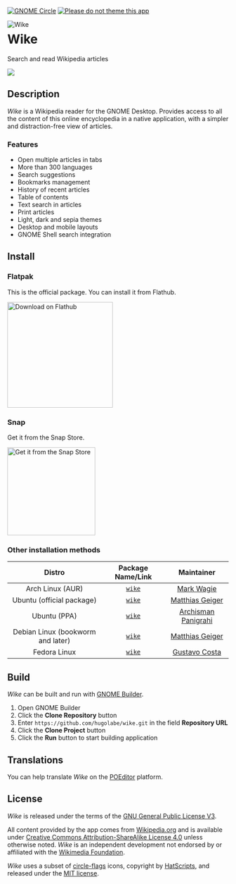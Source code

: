 [![GNOME Circle](https://gitlab.gnome.org/Teams/Circle/-/raw/master/assets/button/badge.svg)](https://circle.gnome.org)
[![Please do not theme this app](https://stopthemingmy.app/badge.svg)](https://stopthemingmy.app)

<img src="data/icons/com.github.hugolabe.Wike.svg" alt="Wike" align="left"/>

# Wike

Search and read Wikipedia articles

![](data/screenshots/wike-01.png)

## Description

*Wike* is a Wikipedia reader for the GNOME Desktop.
Provides access to all the content of this online encyclopedia in a native application, with a simpler and distraction-free view of articles.

### Features

- Open multiple articles in tabs
- More than 300 languages
- Search suggestions
- Bookmarks management
- History of recent articles
- Table of contents
- Text search in articles
- Print articles
- Light, dark and sepia themes
- Desktop and mobile layouts
- GNOME Shell search integration

## Install

### Flatpak

This is the official package. You can install it from Flathub.

<a href="https://flathub.org/apps/details/com.github.hugolabe.Wike"><img src="https://flathub.org/api/badge?svg&locale=en" alt="Download on Flathub" width="240"/></a>

### Snap

Get it from the Snap Store.

<a href="https://snapcraft.io/wike"><img src="https://snapcraft.io/static/images/badges/en/snap-store-black.svg" alt="Get it from the Snap Store" width="200"/></a>

### Other installation methods

|Distro|Package Name/Link|Maintainer|
|:----:|:----:|:----:|
| Arch Linux (AUR) | [`wike`](https://aur.archlinux.org/packages/wike/) | [Mark Wagie](https://github.com/yochananmarqos) |
| Ubuntu (official package) | [`wike`](https://launchpad.net/ubuntu/+source/wike) | [Matthias Geiger](https://github.com/werdahias) |
| Ubuntu (PPA) | [`wike`](https://code.launchpad.net/~apandada1/+archive/ubuntu/wike) | [Archisman Panigrahi](https://github.com/archisman-panigrahi) |
| Debian Linux (bookworm and later) | [`wike`](https://tracker.debian.org/pkg/wike) | [Matthias Geiger](https://github.com/werdahias) |
| Fedora Linux | [`wike`](https://src.fedoraproject.org/rpms/wike) | [Gustavo Costa](https://github.com/xfgusta) |

## Build

*Wike* can be built and run with [GNOME Builder](https://wiki.gnome.org/Apps/Builder).

1. Open GNOME Builder
2. Click the **Clone Repository** button
3. Enter `https://github.com/hugolabe/wike.git` in the field **Repository URL**
4. Click the **Clone Project** button
5. Click the **Run** button to start building application

## Translations

You can help translate *Wike* on the [POEditor](https://poeditor.com/join/project?hash=kNgJu4MAum) platform.

## License

*Wike* is released under the terms of the [GNU General Public License V3](https://www.gnu.org/licenses/gpl-3.0.html).

All content provided by the app comes from [Wikipedia.org](https://www.wikipedia.org/) and is available under [Creative Commons Attribution-ShareAlike License 4.0](https://creativecommons.org/licenses/by-sa/4.0/) unless otherwise noted.
*Wike* is an independent development not endorsed by or affiliated with the [Wikimedia Foundation](https://wikimediafoundation.org/).

*Wike* uses a subset of [circle-flags](https://github.com/HatScripts/circle-flags) icons, copyright by [HatScripts](https://github.com/HatScripts), and released under the [MIT license](https://opensource.org/license/mit/).

